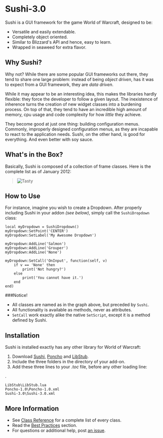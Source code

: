 # Sushi-3.0
Sushi is a GUI framework for the game World of Warcraft, designed to be:

* Versatile and easily extendable.
* Completely object oriented.
* Similar to Blizzard's API and hence, easy to learn.
* Wrapped in seaweed for extra flavor.

## Why Sushi?
Why not? While there are some popular GUI frameworks out there, they tend to share one large problem: instead of being _object driven_, has it was to expect from a GUI framework, they are _data driven_.

While it may appear to be an interesting idea, this makes the libraries hardly flexible: they force the developer to follow a given layout. The inexistence of inherence turns the creation of new widget classes into a burdening process. On top of that, they tend to have an incredible high amount of memory, cpu usage and code complexity for how _little_ they achieve.

They become good at just one thing: building configuration menus. Commonly, improperly designed configuration menus, as they are incapable to react to the application needs. Sushi, on the other hand, is good for everything. And even better with soy sauce.

## What's in the Box?
Basically, Sushi is composed of a collection of frame classes. Here is the complete list as of January 2012:

> ![Tasty](https://github.com/jaliborc/Sushi-3.0/wiki/Images/Sushi-Graph.png)

## How to Use
For instance, imagine you wish to create a Dropdown. After properly including Sushi in your addon _(see below)_, simply call the `SushiDropdown` class:

	local myDropdown = SushiDropdown()
	myDropdown:SetPoint('CENTER')
	myDropdown:SetLabel('My Awesome Dropdown')
	
	myDropdown:AddLine('Salmon')
	myDropdown:AddLine('Grouper')
	myDropdown:AddLine('None')
	
	myDropdown:SetCall('OnInput', function(self, v)
		if v == 'None' then
			print('Not hungry?')
		else
			print('You cannot have it.')
		end
	end)

###Notice!

* All classes are named as in the graph above, but preceded by `Sushi`.
* All functionality is available as methods, never as attributes.
* `SetCall` work exactly alike the native `SetScript`, except it is a method defined by Sushi.

## Installation
Sushi is installed exactly has any other library for World of Warcraft:

1. Download [Sushi](https://github.com/Jaliborc/Sushi-3.0), [Poncho](https://github.com/Jaliborc/Poncho-1.0) and [LibStub](https://github.com/p3lim/LibStub).
2. Include the three folders in the directory of your add-on.
3. Add these three lines to your _.toc_ file, before any other loading line:

.

	LibStub\LibStub.lua
	Poncho-1.0\Poncho-1.0.xml
	Sushi-3.0\Sushi-3.0.xml

## More Information
* See [Class Reference](https://github.com/Jaliborc/Sushi-3.0/wiki/Class-Reference) for a complete list of every class.
* Read the [Best Practices](https://github.com/Jaliborc/Sushi-3.0/wiki/Best-practices) section.
* For questions or additional help, post [an issue](https://github.com/Jaliborc/Sushi-3.0/issues/new).

